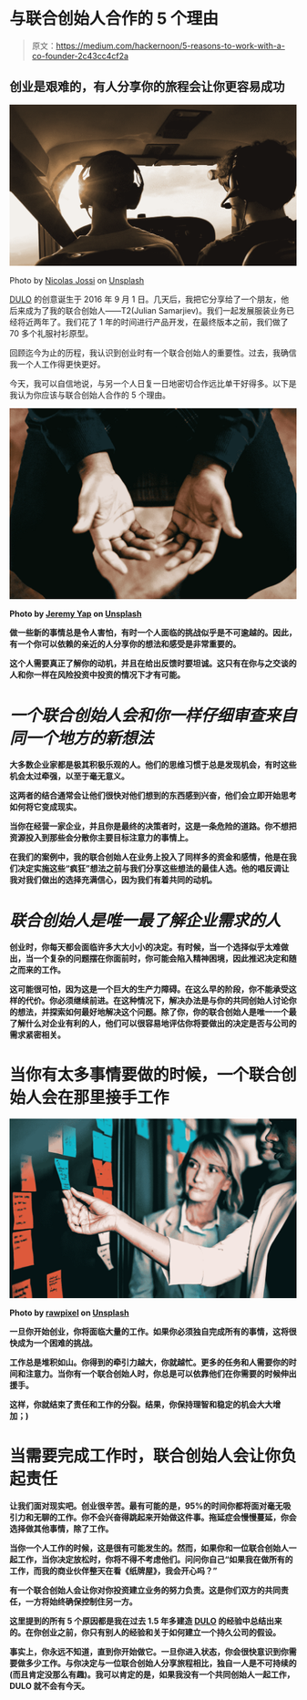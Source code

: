 # 与联合创始人合作的 5 个理由

> 原文：<https://medium.com/hackernoon/5-reasons-to-work-with-a-co-founder-2c43cc4cf2a>

## 创业是艰难的，有人分享你的旅程会让你更容易成功

![](img/d6a04a13172dd6423acf3091eb0afdc5.png)

Photo by [Nicolas Jossi](https://unsplash.com/photos/ERUiIwjIf3Q?utm_source=unsplash&utm_medium=referral&utm_content=creditCopyText) on [Unsplash](https://unsplash.com/search/photos/co-pilot?utm_source=unsplash&utm_medium=referral&utm_content=creditCopyText)

[DULO](https://weardulo.com) 的创意诞生于 2016 年 9 月 1 日。几天后，我把它分享给了一个朋友，他后来成为了我的联合创始人——T2(Julian Samarjiev)。我们一起发展服装业务已经将近两年了。我们花了 1 年的时间进行产品开发，在最终版本之前，我们做了 70 多个礼服衬衫原型。

回顾迄今为止的历程，我认识到创业时有一个联合创始人的重要性。过去，我确信我一个人工作得更快更好。

今天，我可以自信地说，与另一个人日复一日地密切合作远比单干好得多。以下是我认为你应该与联合创始人合作的 5 个理由。

**![](img/e2a22aa7279778bbe7ff9c056f4d05e6.png)**

**Photo by [Jeremy Yap](https://unsplash.com/photos/eCEj-BR91xQ?utm_source=unsplash&utm_medium=referral&utm_content=creditCopyText) on [Unsplash](https://unsplash.com/search/photos/honest-conversation?utm_source=unsplash&utm_medium=referral&utm_content=creditCopyText)**

**做一些新的事情总是令人害怕，有时一个人面临的挑战似乎是不可逾越的。因此，有一个你可以依赖的亲近的人分享你的想法和感受是非常重要的。**

**这个人需要真正了解你的动机，并且在给出反馈时要坦诚。这只有在你与之交谈的人和你一样在风险投资中投资的情况下才有可能。**

# *****一个联合创始人会和你一样仔细审查来自同一个地方的新想法*****

**大多数企业家都是极其积极乐观的人。他们的思维习惯于总是发现机会，有时这些机会太过牵强，以至于毫无意义。**

**这两者的结合通常会让他们很快对他们想到的东西感到兴奋，他们会立即开始思考如何将它变成现实。**

**当你在经营一家企业，并且你是最终的决策者时，这是一条危险的道路。你不想把资源投入到那些会分散你主要目标注意力的事情上。**

**在我们的案例中，我的联合创始人在业务上投入了同样多的资金和感情，他是在我们决定实施这些“疯狂”想法之前与我们分享这些想法的最佳人选。他的唱反调让我对我们做出的选择充满信心，因为我们有着共同的动机。**

# *****联合创始人是唯一最了解企业需求的人*****

**创业时，你每天都会面临许多大大小小的决定。有时候，当一个选择似乎太难做出，当一个复杂的问题摆在你面前时，你可能会陷入精神困境，因此推迟决定和随之而来的工作。**

**这可能很可怕，因为这是一个巨大的生产力障碍。在这么早的阶段，你不能承受这样的代价。你必须继续前进。在这种情况下，解决办法是与你的共同创始人讨论你的想法，并探索如何最好地解决这个问题。除了你，你的联合创始人是唯一一个最了解什么对企业有利的人，他们可以很容易地评估你将要做出的决定是否与公司的需求紧密相关。**

# **当你有太多事情要做的时候，一个联合创始人会在那里接手工作**

**![](img/31b0daaf5ecff52ff0cc0f7d5b516fce.png)**

**Photo by [rawpixel](https://unsplash.com/photos/r6FbzziRN88?utm_source=unsplash&utm_medium=referral&utm_content=creditCopyText) on [Unsplash](https://unsplash.com/search/photos/post-it?utm_source=unsplash&utm_medium=referral&utm_content=creditCopyText)**

**一旦你开始创业，你将面临大量的工作。如果你必须独自完成所有的事情，这将很快成为一个困难的挑战。**

**工作总是堆积如山。你得到的牵引力越大，你就越忙。更多的任务和人需要你的时间和注意力。当你有一个联合创始人时，你总是可以依靠他们在你需要的时候伸出援手。**

**这样，你就结束了责任和工作的分裂。结果，你保持理智和稳定的机会大大增加；)**

# **当需要完成工作时，联合创始人会让你负起责任**

**让我们面对现实吧。创业很辛苦。最有可能的是，95%的时间你都将面对毫无吸引力和无聊的工作。你不会兴奋得跳起来开始做这件事。拖延症会慢慢蔓延，你会选择做其他事情，除了工作。**

**当你一个人工作的时候，这是很有可能发生的。然而，如果你和一位联合创始人一起工作，当你决定放松时，你将不得不考虑他们。问问你自己“如果我在做所有的工作，而我的商业伙伴整天在看《纸牌屋》，我会开心吗？”**

**有一个联合创始人会让你对你投资建立业务的努力负责。这是你们双方的共同责任，一方将始终确保控制住另一方。**

**这里提到的所有 5 个原因都是我在过去 1.5 年多建造 [DULO](https://weardulo.com) 的经验中总结出来的。在你创业之前，你只有别人的经验和关于如何建立一个持久公司的假设。**

**事实上，你永远不知道，直到你开始做它。一旦你进入状态，你会很快意识到你需要做多少工作。与你决定与一位联合创始人分享旅程相比，独自一人是不可持续的(而且肯定没那么有趣)。我可以肯定的是，如果我没有一个共同创始人一起工作，DULO 就不会有今天。**